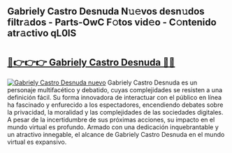 ## Gabriely Castro Desnuda N𝚞𝚎vos desn𝚞dos filtr𝚊dos - Parts-OwC F𝚘tos vid𝚎o - C𝚘ntenido atr𝚊ctivo qL0lS

# <h2><a href="http://mbdis2l.tromn.icu/?c=Gabriely+Castro+Desnuda">🔗👉👉👉 Gabriely Castro Desnuda 🔗🔗</a></h2>

[![Gabriely Castro Desnuda nuevo](https://i.imgur.com/pEAQMta.gif)](http://mbdis2l.tromn.icu/?c=Gabriely+Castro+Desnuda)
Gabriely Castro Desnuda es un personaje multifacético y debatido, cuyas complejidades se resisten a una definición fácil.  Su forma innovadora de interactuar con el público en línea ha fascinado y enfurecido a los espectadores, encendiendo debates sobre la privacidad, la moralidad y las complejidades de las sociedades digitales. A pesar de la incertidumbre de sus próximas acciones, su impacto en el mundo virtual es profundo. Armado con una dedicación inquebrantable y un atractivo innegable, el alcance de Gabriely Castro Desnuda en el mundo virtual es expansivo.
